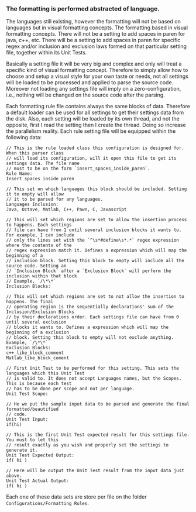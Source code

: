 ### The formatting is performed abstracted of language.

The languages still existing, however the formatting will not be based on languages
but in visual formatting concepts. The formatting based in visual formatting concepts.
There will not be a setting to add spaces in paren for java, c++, etc. There will be a
setting to add spaces in paren for specific regex and/or inclusion and exclusion laws
formed on that particular setting file, together within its Unit Tests.

Basically a setting file it will be very big and complex and only will treat a specific
kind of visual formatting concept. Therefore to simply allow how to choose and setup a
visual style for your own taste or needs, not all settings will be loaded to be processed
and applied to parse the source code. Moreover not loading any settings file will imply
on a zero-configuration, i.e., nothing will be changed on the source code after the parsing.

Each formatting rule file contains always the same blocks of data. Therefore a default
loader can be used for all settings to get their settings data from the disk. Also, each
setting will be loaded by its own thread, and not the opposite, first I read the setting
then I create the thread. Doing so increase the parallelism reality. Each rule setting
file will be equipped within the following data:
```pawn
// This is the rule loaded class this configuration is designed for. When this parser class
// will load its configuration, will it open this file to get its settings data. The file name
// must to be on the form `insert_spaces_inside_paren`.
Rule Name:
Insert spaces inside paren

// This set on which languages this block should be included. Setting it to empty will allow
// it to be parsed for any languages.
Languages Inclusion:
Java, Octave, Matlab, C++, Pawn, C, Javascript

// This will set which regions are set to allow the insertion process to happens. Each settings
// file can have from 1 until several inclusion blocks it wants to. For example, I can include 
// only the lines set with the `^\s*#define\s*.*` regex expression where the contents of the
// regex expression match it. Defines a expression which will map the beginning of a
// inclusion block. Setting this block to empty will include all the source code. Setting an
// `Inclusion Block` after a `Exclusion Block` will perform the inclusion within that block.
// Example, `/\*\*`
Inclusion Blocks:

// This will set which regions are set to not allow the insertion to happens. The final  
// operating region is the sequentially declarations' sum of the Inclusion/Exclusion Blocks
// by their declarations order. Each settings file can have from 0 until several exclusion
// blocks it wants to. Defines a expression which will map the beginning of a exclusion
// block. Setting this block to empty will not exclude anything. Example, `/\*\*`
Exclusion Blocks:
c++_like_block_comment
Matlab_like_block_coment

// First Unit Test to be performed for this setting. This sets the languages which this Unit Test
// is valid to. It does not accept Languages names, but the Scopes. This is because each test
// has to be done per scope and not per language.
Unit Test Scope:

// He we put the sample input data to be parsed and generate the final formatted/beautified
// code.
Unit Test Input:
if(hi)

// This is the first Unit Test expected result for this settings file. You must to let this 
// result exactly as you wish and properly set the settings to generate it.
Unit Test Expected Output:
if( hi )

// Here will be output the Unit Test result from the input data just above.
Unit Test Actual Output:
if( hi )
```

Each one of these data sets are store per file on the folder `Configurations/Formatting Rules`.



